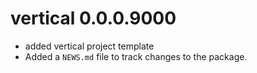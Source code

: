 # vertical 0.0.0.9000

* added vertical project template
* Added a `NEWS.md` file to track changes to the package.
